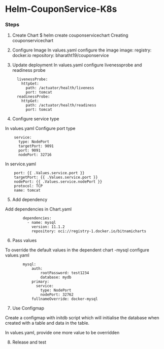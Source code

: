 # Helm-CouponService-K8s

### __Steps__

1. Create Chart
            $ helm create couponservicechart
            Creating couponservicechart


2. Configure Image
 In values.yaml configure the image
                image:
                  registry: docker.io
                  repository: bharatht19/couponservice

3. Update deployment
In values.yaml configure livenessprobe and readiness probe
        
         livenessProbe:
           httpGet:
             path: /actuator/health/liveness
             port: tomcat
         readinessProbe:
           httpGet:
             path: /actuator/health/readiness
             port: tomcat
4. Configure service type

In values.yaml Configure port type

        service:
          type: NodePort
          targetPort: 9091
          port: 9091
          nodePort: 32716

In service.yaml

        port: {{ .Values.service.port }}
        targetPort: {{ .Values.service.port }}
        nodePort: {{ .Values.service.nodePort }}
        protocol: TCP
        name: tomcat
5. Add dependency

Add dependencies in Chart.yaml

            dependencies:
              - name: mysql
                version: 11.1.2
                repository: oci://registry-1.docker.io/bitnamicharts

6. Pass values

To override the default values in the dependent chart -mysql configure values.yaml

            mysql:
                auth:
                    rootPassword: test1234
                    database: mydb
                primary:
                  service:
                    type: NodePort
                    nodePort: 32762
                fullnameOverride: docker-mysql
    
7. Use Configmap

Create a configmap with initdb script which will initialise the database when created with a table and data in the table.

In values.yaml, provide one more value to be overridden


8. Release and test
